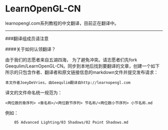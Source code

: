 # LearnOpenGL-CN
learnopengl.com系列教程的中文翻译，目前正在翻译中。

---
###翻译组成员请注意

####关于如何认领翻译？

由于我们的志愿者来自五湖四海，
为了避免冲突。请志愿者们先fork Geequlim/LearnOpenGL-CN。同步到本地后找到要翻译的文章，创建一个如下所示的只包含作者、翻译者和原文链接信息的markdown文件并提交发布请求：
    
    本文作者JoeyDeVries，由Geequlim翻译自http://learnopengl.com

译文的文件命名统一规范为：

    <两位数的章序列> <章名称>/<两位数节序列> 节名称/<两位数小节序列> 小节名称.md
    
例如：

        05 Advanced Lighting/03 Shadows/02 Point Shadows.md